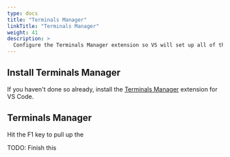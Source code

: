 ```yaml
---
type: docs
title: "Terminals Manager"
linkTitle: "Terminals Manager"
weight: 41
description: >
  Configure the Terminals Manager extension so VS will set up all of those Terminals for you.
---
```


## Install Terminals Manager

If you haven't done so already, install the
[Terminals Manager](https://marketplace.visualstudio.com/items?itemName=fabiospampinato.vscode-terminals)
extension for VS Code.

## Terminals Manager

Hit the F1 key to pull up the 

TODO: Finish this